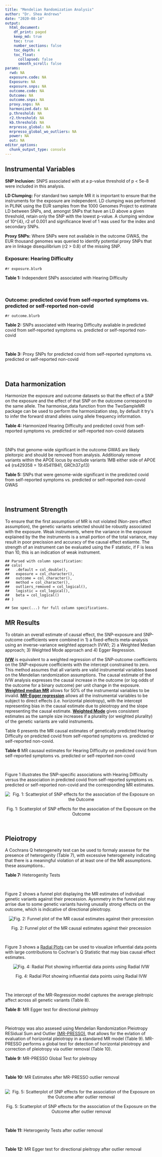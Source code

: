 ```yaml
---
title: "Mendelian Randomization Analysis"
author: "Dr. Shea Andrews"
date: "2020-08-14"
output:
  html_document:
    df_print: paged
    keep_md: true
    toc: true
    number_sections: false
    toc_depth: 4
    toc_float:
      collapsed: false
      smooth_scroll: false
params:
  rwd: NA
  exposure.code: NA
  Exposure: NA
  exposure.snps: NA
  outcome.code: NA
  Outcome: NA
  outcome.snps: NA
  proxy.snps: NA
  harmonized.dat: NA
  p.threshold: NA
  r2.threshold: NA
  kb.threshold: NA
  mrpresso_global: NA
  mrpresso_global_wo_outliers: NA
  power: NA
  out: NA
editor_options:
  chunk_output_type: console
---
```







## Instrumental Variables
**SNP Inclusion:** SNPS associated with at a p-value threshold of p < 5e-8 were included in this analysis.
<br>

**LD Clumping:** For standard two sample MR it is important to ensure that the instruments for the exposure are independent. LD clumping was performed in PLINK using the EUR samples from the 1000 Genomes Project to estimate LD between SNPs, and, amongst SNPs that have an LD above a given threshold, retain only the SNP with the lowest p-value. A clumping window of 10^{4}, r2 of 0.001 and significance level of 1 was used for the index and secondary SNPs.
<br>

**Proxy SNPs:** Where SNPs were not available in the outcome GWAS, the EUR thousand genomes was queried to identify potential proxy SNPs that are in linkage disequilibrium (r2 > 0.8) of the missing SNP.
<br>

### Exposure: Hearing Difficulty
`#r exposure.blurb`
<br>

**Table 1:** Independent SNPs associated with Hearing Difficulty
<div data-pagedtable="false">
  <script data-pagedtable-source type="application/json">
{"columns":[{"label":["SNP"],"name":[1],"type":["chr"],"align":["left"]},{"label":["CHROM"],"name":[2],"type":["dbl"],"align":["right"]},{"label":["POS"],"name":[3],"type":["dbl"],"align":["right"]},{"label":["REF"],"name":[4],"type":["chr"],"align":["left"]},{"label":["ALT"],"name":[5],"type":["chr"],"align":["left"]},{"label":["AF"],"name":[6],"type":["dbl"],"align":["right"]},{"label":["BETA"],"name":[7],"type":["dbl"],"align":["right"]},{"label":["SE"],"name":[8],"type":["dbl"],"align":["right"]},{"label":["Z"],"name":[9],"type":["dbl"],"align":["right"]},{"label":["P"],"name":[10],"type":["dbl"],"align":["right"]},{"label":["N"],"name":[11],"type":["dbl"],"align":["right"]},{"label":["TRAIT"],"name":[12],"type":["chr"],"align":["left"]}],"data":[{"1":"rs12027345","2":"1","3":"46239991","4":"G","5":"A","6":"0.432915","7":"-0.00785785","8":"0.00133184","9":"-5.90000","10":"3.6e-09","11":"250389","12":"Hearing_Difficulty"},{"1":"rs7525101","2":"1","3":"165109131","4":"C","5":"T","6":"0.440725","7":"0.00752096","8":"0.00132707","9":"5.66734","10":"1.5e-08","11":"250389","12":"Hearing_Difficulty"},{"1":"rs10927035","2":"1","3":"243703982","4":"C","5":"T","6":"0.649233","7":"0.00754234","8":"0.00138251","9":"5.45554","10":"4.9e-08","11":"250389","12":"Hearing_Difficulty"},{"1":"rs62188635","2":"2","3":"208082510","4":"C","5":"T","6":"0.545031","7":"-0.00827833","8":"0.00132906","9":"-6.22871","10":"4.7e-10","11":"250389","12":"Hearing_Difficulty"},{"1":"rs13093972","2":"3","3":"114987255","4":"A","5":"G","6":"0.448377","7":"0.00775587","8":"0.00133038","9":"5.82982","10":"5.5e-09","11":"250389","12":"Hearing_Difficulty"},{"1":"rs55853808","2":"3","3":"182053946","4":"A","5":"G","6":"0.162990","7":"0.01187470","8":"0.00180540","9":"6.57732","10":"4.8e-11","11":"250389","12":"Hearing_Difficulty"},{"1":"rs35414371","2":"4","3":"17530692","4":"T","5":"A","6":"0.132722","7":"0.01310280","8":"0.00194526","9":"6.73576","10":"1.6e-11","11":"250389","12":"Hearing_Difficulty"},{"1":"rs10475169","2":"5","3":"2555514","4":"A","5":"C","6":"0.117756","7":"0.01173770","8":"0.00204412","9":"5.74218","10":"9.3e-09","11":"250389","12":"Hearing_Difficulty"},{"1":"rs6453022","2":"5","3":"73076511","4":"C","5":"A","6":"0.500946","7":"0.01262160","8":"0.00132561","9":"9.52135","10":"1.7e-21","11":"250389","12":"Hearing_Difficulty"},{"1":"rs306574","2":"5","3":"94049523","4":"A","5":"G","6":"0.488764","7":"-0.00793561","8":"0.00131904","9":"-6.01620","10":"1.8e-09","11":"250389","12":"Hearing_Difficulty"},{"1":"rs1928176","2":"6","3":"21968899","4":"A","5":"G","6":"0.482818","7":"0.00749378","8":"0.00133347","9":"5.61976","10":"1.9e-08","11":"250389","12":"Hearing_Difficulty"},{"1":"rs13204736","2":"6","3":"32582603","4":"G","5":"A","6":"0.348495","7":"0.01146660","8":"0.00142649","9":"8.03833","10":"9.1e-16","11":"250389","12":"Hearing_Difficulty"},{"1":"rs62646255","2":"6","3":"43262303","4":"T","5":"C","6":"0.391260","7":"-0.01270780","8":"0.00135504","9":"-9.37817","10":"6.7e-21","11":"250389","12":"Hearing_Difficulty"},{"1":"rs217287","2":"6","3":"84407466","4":"C","5":"T","6":"0.440322","7":"0.00784960","8":"0.00133602","9":"5.87536","10":"4.2e-09","11":"250389","12":"Hearing_Difficulty"},{"1":"rs9493627","2":"6","3":"133789728","4":"G","5":"A","6":"0.320275","7":"0.01043660","8":"0.00141112","9":"7.39597","10":"1.4e-13","11":"250389","12":"Hearing_Difficulty"},{"1":"rs2236401","2":"6","3":"158504981","4":"C","5":"T","6":"0.514779","7":"0.00808004","8":"0.00132024","9":"6.12013","10":"9.3e-10","11":"250389","12":"Hearing_Difficulty"},{"1":"rs4947828","2":"7","3":"50805115","4":"T","5":"G","6":"0.769429","7":"0.00955408","8":"0.00156472","9":"6.10594","10":"1.0e-09","11":"250389","12":"Hearing_Difficulty"},{"1":"rs9691831","2":"7","3":"138498348","4":"A","5":"G","6":"0.584558","7":"0.00740690","8":"0.00133806","9":"5.53555","10":"3.1e-08","11":"250389","12":"Hearing_Difficulty"},{"1":"rs3890736","2":"8","3":"21532239","4":"G","5":"A","6":"0.373324","7":"0.00765762","8":"0.00136882","9":"5.59432","10":"2.2e-08","11":"250389","12":"Hearing_Difficulty"},{"1":"rs76837345","2":"8","3":"82668818","4":"A","5":"G","6":"0.069355","7":"0.01460190","8":"0.00259963","9":"5.61691","10":"1.9e-08","11":"250389","12":"Hearing_Difficulty"},{"1":"rs1962104","2":"8","3":"141635329","4":"T","5":"C","6":"0.558034","7":"0.00889466","8":"0.00133827","9":"6.64639","10":"3.0e-11","11":"250389","12":"Hearing_Difficulty"},{"1":"rs4948502","2":"10","3":"63839417","4":"T","5":"C","6":"0.426934","7":"-0.00805794","8":"0.00133835","9":"-6.02080","10":"1.7e-09","11":"250389","12":"Hearing_Difficulty"},{"1":"rs2270550","2":"10","3":"75874192","4":"T","5":"C","6":"0.547333","7":"0.00852536","8":"0.00136055","9":"6.26611","10":"3.7e-10","11":"250389","12":"Hearing_Difficulty"},{"1":"rs11596052","2":"10","3":"80520313","4":"T","5":"C","6":"0.219355","7":"-0.00900108","8":"0.00161979","9":"-5.55694","10":"2.7e-08","11":"250389","12":"Hearing_Difficulty"},{"1":"rs1097215","2":"10","3":"94787804","4":"G","5":"A","6":"0.474064","7":"-0.00798345","8":"0.00132256","9":"-6.03636","10":"1.6e-09","11":"250389","12":"Hearing_Difficulty"},{"1":"rs10901863","2":"10","3":"126812270","4":"C","5":"T","6":"0.268469","7":"0.01207640","8":"0.00153378","9":"7.87362","10":"3.4e-15","11":"250389","12":"Hearing_Difficulty"},{"1":"rs55635402","2":"11","3":"8056913","4":"A","5":"G","6":"0.194930","7":"-0.01052120","8":"0.00166935","9":"-6.30257","10":"2.9e-10","11":"250389","12":"Hearing_Difficulty"},{"1":"rs141403654","2":"11","3":"47715487","4":"A","5":"T","6":"0.015434","7":"0.03134020","8":"0.00568478","9":"5.51300","10":"3.5e-08","11":"250389","12":"Hearing_Difficulty"},{"1":"rs7951935","2":"11","3":"89030399","4":"G","5":"T","6":"0.379826","7":"0.01135240","8":"0.00136208","9":"8.33461","10":"7.8e-17","11":"250389","12":"Hearing_Difficulty"},{"1":"rs67307131","2":"11","3":"118480223","4":"T","5":"C","6":"0.346657","7":"0.00913602","8":"0.00139364","9":"6.55551","10":"5.5e-11","11":"250389","12":"Hearing_Difficulty"},{"1":"rs12552","2":"13","3":"53625781","4":"A","5":"G","6":"0.561874","7":"-0.00728153","8":"0.00133440","9":"-5.45678","10":"4.8e-08","11":"250389","12":"Hearing_Difficulty"},{"1":"rs9517282","2":"13","3":"99059183","4":"C","5":"A","6":"0.548995","7":"-0.00778367","8":"0.00133726","9":"-5.82061","10":"5.9e-09","11":"250389","12":"Hearing_Difficulty"},{"1":"rs1566129","2":"14","3":"52514912","4":"T","5":"C","6":"0.586284","7":"-0.00906457","8":"0.00134065","9":"-6.76132","10":"1.4e-11","11":"250389","12":"Hearing_Difficulty"},{"1":"rs62015206","2":"15","3":"52374075","4":"C","5":"T","6":"0.591962","7":"0.00779412","8":"0.00134988","9":"5.77394","10":"7.7e-09","11":"250389","12":"Hearing_Difficulty"},{"1":"rs62033400","2":"16","3":"53811788","4":"A","5":"G","6":"0.394446","7":"-0.00850581","8":"0.00134974","9":"-6.30181","10":"2.9e-10","11":"250389","12":"Hearing_Difficulty"},{"1":"rs12938775","2":"17","3":"2574821","4":"G","5":"A","6":"0.501932","7":"-0.00745427","8":"0.00132034","9":"-5.64572","10":"1.6e-08","11":"250389","12":"Hearing_Difficulty"},{"1":"rs17671352","2":"17","3":"7127718","4":"T","5":"C","6":"0.619033","7":"-0.00777641","8":"0.00135880","9":"-5.72300","10":"1.0e-08","11":"250389","12":"Hearing_Difficulty"},{"1":"rs4611552","2":"18","3":"52636091","4":"T","5":"C","6":"0.215352","7":"0.00885933","8":"0.00160737","9":"5.51169","10":"3.6e-08","11":"250389","12":"Hearing_Difficulty"},{"1":"rs132929","2":"22","3":"38487002","4":"G","5":"A","6":"0.413979","7":"0.00983905","8":"0.00134066","9":"7.33896","10":"2.2e-13","11":"250389","12":"Hearing_Difficulty"},{"1":"rs36062310","2":"22","3":"50988105","4":"G","5":"A","6":"0.043658","7":"0.03145420","8":"0.00322683","9":"9.74771","10":"1.9e-22","11":"250389","12":"Hearing_Difficulty"}],"options":{"columns":{"min":{},"max":[10]},"rows":{"min":[10],"max":[10]},"pages":{}}}
  </script>
</div>
<br>

### Outcome: predicted covid from self-reported symptoms vs. predicted or self-reported non-covid
`#r outcome.blurb`
<br>

**Table 2:** SNPs associated with Hearing Difficulty avaliable in predicted covid from self-reported symptoms vs. predicted or self-reported non-covid
<div data-pagedtable="false">
  <script data-pagedtable-source type="application/json">
{"columns":[{"label":["SNP"],"name":[1],"type":["chr"],"align":["left"]},{"label":["CHROM"],"name":[2],"type":["dbl"],"align":["right"]},{"label":["POS"],"name":[3],"type":["dbl"],"align":["right"]},{"label":["REF"],"name":[4],"type":["chr"],"align":["left"]},{"label":["ALT"],"name":[5],"type":["chr"],"align":["left"]},{"label":["AF"],"name":[6],"type":["dbl"],"align":["right"]},{"label":["BETA"],"name":[7],"type":["dbl"],"align":["right"]},{"label":["SE"],"name":[8],"type":["dbl"],"align":["right"]},{"label":["Z"],"name":[9],"type":["dbl"],"align":["right"]},{"label":["P"],"name":[10],"type":["dbl"],"align":["right"]},{"label":["N"],"name":[11],"type":["dbl"],"align":["right"]},{"label":["TRAIT"],"name":[12],"type":["chr"],"align":["left"]}],"data":[{"1":"rs12027345","2":"1","3":"46239991","4":"G","5":"A","6":"0.44100","7":"-0.00566000","8":"0.047793","9":"-0.11842738","10":"0.90570","11":"9336","12":"predicted_covid_from_self-reported_symptoms_vs._predicted_or_self-reported_non-covid"},{"1":"rs7525101","2":"1","3":"165109131","4":"C","5":"T","6":"0.43300","7":"-0.00217640","8":"0.035156","9":"-0.06190693","10":"0.95060","11":"31039","12":"predicted_covid_from_self-reported_symptoms_vs._predicted_or_self-reported_non-covid"},{"1":"rs10927035","2":"1","3":"243703982","4":"C","5":"T","6":"0.63740","7":"-0.03630700","8":"0.036207","9":"-1.00276190","10":"0.31600","11":"31039","12":"predicted_covid_from_self-reported_symptoms_vs._predicted_or_self-reported_non-covid"},{"1":"rs62188635","2":"2","3":"208082510","4":"C","5":"T","6":"0.54740","7":"-0.06434200","8":"0.035140","9":"-1.83101878","10":"0.06710","11":"31039","12":"predicted_covid_from_self-reported_symptoms_vs._predicted_or_self-reported_non-covid"},{"1":"rs13093972","2":"3","3":"114987255","4":"A","5":"G","6":"0.44630","7":"0.00722230","8":"0.035209","9":"0.20512653","10":"0.83750","11":"31039","12":"predicted_covid_from_self-reported_symptoms_vs._predicted_or_self-reported_non-covid"},{"1":"rs55853808","2":"3","3":"182053946","4":"A","5":"G","6":"0.15450","7":"-0.01273000","8":"0.049325","9":"-0.25808414","10":"0.79630","11":"31039","12":"predicted_covid_from_self-reported_symptoms_vs._predicted_or_self-reported_non-covid"},{"1":"rs35414371","2":"4","3":"17530692","4":"T","5":"A","6":"0.12970","7":"-0.08974700","8":"0.051670","9":"-1.73692665","10":"0.08240","11":"31039","12":"predicted_covid_from_self-reported_symptoms_vs._predicted_or_self-reported_non-covid"},{"1":"rs10475169","2":"5","3":"2555514","4":"A","5":"C","6":"0.11750","7":"0.00273950","8":"0.054567","9":"0.05020434","10":"0.96000","11":"31039","12":"predicted_covid_from_self-reported_symptoms_vs._predicted_or_self-reported_non-covid"},{"1":"rs6453022","2":"5","3":"73076511","4":"C","5":"A","6":"0.49120","7":"-0.07774500","8":"0.034778","9":"-2.23546495","10":"0.02539","11":"31039","12":"predicted_covid_from_self-reported_symptoms_vs._predicted_or_self-reported_non-covid"},{"1":"rs306574","2":"5","3":"94049523","4":"A","5":"G","6":"0.49370","7":"0.05971300","8":"0.034825","9":"1.71465901","10":"0.08641","11":"31039","12":"predicted_covid_from_self-reported_symptoms_vs._predicted_or_self-reported_non-covid"},{"1":"rs1928176","2":"6","3":"21968899","4":"A","5":"G","6":"0.48390","7":"0.04466100","8":"0.037244","9":"1.19914617","10":"0.23050","11":"31039","12":"predicted_covid_from_self-reported_symptoms_vs._predicted_or_self-reported_non-covid"},{"1":"rs13204736","2":"6","3":"32582603","4":"G","5":"A","6":"0.33210","7":"-0.00247490","8":"0.049365","9":"-0.05013471","10":"0.96000","11":"26060","12":"predicted_covid_from_self-reported_symptoms_vs._predicted_or_self-reported_non-covid"},{"1":"rs217287","2":"6","3":"84407466","4":"C","5":"T","6":"0.43210","7":"-0.02073900","8":"0.035730","9":"-0.58043661","10":"0.56160","11":"31039","12":"predicted_covid_from_self-reported_symptoms_vs._predicted_or_self-reported_non-covid"},{"1":"rs9493627","2":"6","3":"133789728","4":"G","5":"A","6":"0.32410","7":"-0.01188700","8":"0.037235","9":"-0.31924265","10":"0.74950","11":"31039","12":"predicted_covid_from_self-reported_symptoms_vs._predicted_or_self-reported_non-covid"},{"1":"rs2236401","2":"6","3":"158504981","4":"C","5":"T","6":"0.50200","7":"-0.02789200","8":"0.034486","9":"-0.80879197","10":"0.41860","11":"31039","12":"predicted_covid_from_self-reported_symptoms_vs._predicted_or_self-reported_non-covid"},{"1":"rs4947828","2":"7","3":"50805115","4":"T","5":"G","6":"0.76850","7":"-0.01699300","8":"0.041324","9":"-0.41121382","10":"0.68090","11":"31039","12":"predicted_covid_from_self-reported_symptoms_vs._predicted_or_self-reported_non-covid"},{"1":"rs9691831","2":"7","3":"138498348","4":"A","5":"G","6":"0.59690","7":"0.03081500","8":"0.036298","9":"0.84894485","10":"0.39590","11":"31039","12":"predicted_covid_from_self-reported_symptoms_vs._predicted_or_self-reported_non-covid"},{"1":"rs3890736","2":"8","3":"21532239","4":"G","5":"A","6":"0.36550","7":"0.00751680","8":"0.036557","9":"0.20561862","10":"0.83710","11":"31039","12":"predicted_covid_from_self-reported_symptoms_vs._predicted_or_self-reported_non-covid"},{"1":"rs76837345","2":"8","3":"82668818","4":"A","5":"G","6":"0.06097","7":"-0.09293000","8":"0.073456","9":"-1.26511109","10":"0.20580","11":"31039","12":"predicted_covid_from_self-reported_symptoms_vs._predicted_or_self-reported_non-covid"},{"1":"rs1962104","2":"8","3":"141635329","4":"T","5":"C","6":"0.54800","7":"0.03290900","8":"0.035698","9":"0.92187237","10":"0.35660","11":"31039","12":"predicted_covid_from_self-reported_symptoms_vs._predicted_or_self-reported_non-covid"},{"1":"rs4948502","2":"10","3":"63839417","4":"T","5":"C","6":"0.43350","7":"0.00356170","8":"0.035215","9":"0.10114156","10":"0.91940","11":"31039","12":"predicted_covid_from_self-reported_symptoms_vs._predicted_or_self-reported_non-covid"},{"1":"rs11596052","2":"10","3":"80520313","4":"T","5":"C","6":"0.21970","7":"-0.06243600","8":"0.043706","9":"-1.42854528","10":"0.15310","11":"31039","12":"predicted_covid_from_self-reported_symptoms_vs._predicted_or_self-reported_non-covid"},{"1":"rs1097215","2":"10","3":"94787804","4":"G","5":"A","6":"0.47930","7":"0.04537900","8":"0.034595","9":"1.31172135","10":"0.18960","11":"31039","12":"predicted_covid_from_self-reported_symptoms_vs._predicted_or_self-reported_non-covid"},{"1":"rs10901863","2":"10","3":"126812270","4":"C","5":"T","6":"0.24800","7":"-0.02447000","8":"0.044259","9":"-0.55288190","10":"0.58030","11":"31039","12":"predicted_covid_from_self-reported_symptoms_vs._predicted_or_self-reported_non-covid"},{"1":"rs55635402","2":"11","3":"8056913","4":"A","5":"G","6":"0.20740","7":"0.01332900","8":"0.043806","9":"0.30427339","10":"0.76090","11":"31039","12":"predicted_covid_from_self-reported_symptoms_vs._predicted_or_self-reported_non-covid"},{"1":"rs141403654","2":"11","3":"47715487","4":"A","5":"T","6":"0.02091","7":"-0.19218000","8":"0.138630","9":"-1.38628003","10":"0.16570","11":"26682","12":"predicted_covid_from_self-reported_symptoms_vs._predicted_or_self-reported_non-covid"},{"1":"rs7951935","2":"11","3":"89030399","4":"G","5":"T","6":"0.33910","7":"-0.05277800","8":"0.036391","9":"-1.45030365","10":"0.14700","11":"31039","12":"predicted_covid_from_self-reported_symptoms_vs._predicted_or_self-reported_non-covid"},{"1":"rs67307131","2":"11","3":"118480223","4":"T","5":"C","6":"0.32530","7":"0.03126700","8":"0.037004","9":"0.84496271","10":"0.39810","11":"31039","12":"predicted_covid_from_self-reported_symptoms_vs._predicted_or_self-reported_non-covid"},{"1":"rs12552","2":"13","3":"53625781","4":"A","5":"G","6":"0.56330","7":"0.01324600","8":"0.035334","9":"0.37487972","10":"0.70770","11":"31039","12":"predicted_covid_from_self-reported_symptoms_vs._predicted_or_self-reported_non-covid"},{"1":"rs9517282","2":"13","3":"99059183","4":"C","5":"A","6":"0.54500","7":"0.00694790","8":"0.035297","9":"0.19684109","10":"0.84400","11":"31039","12":"predicted_covid_from_self-reported_symptoms_vs._predicted_or_self-reported_non-covid"},{"1":"rs1566129","2":"14","3":"52514912","4":"T","5":"C","6":"0.59130","7":"0.01568300","8":"0.035387","9":"0.44318535","10":"0.65760","11":"31039","12":"predicted_covid_from_self-reported_symptoms_vs._predicted_or_self-reported_non-covid"},{"1":"rs62015206","2":"15","3":"52374075","4":"C","5":"T","6":"0.59980","7":"-0.02331400","8":"0.036518","9":"-0.63842489","10":"0.52320","11":"31039","12":"predicted_covid_from_self-reported_symptoms_vs._predicted_or_self-reported_non-covid"},{"1":"rs62033400","2":"16","3":"53811788","4":"A","5":"G","6":"0.39240","7":"0.01666400","8":"0.035629","9":"0.46770889","10":"0.64000","11":"31039","12":"predicted_covid_from_self-reported_symptoms_vs._predicted_or_self-reported_non-covid"},{"1":"rs12938775","2":"17","3":"2574821","4":"G","5":"A","6":"0.49590","7":"-0.02573000","8":"0.036284","9":"-0.70912799","10":"0.47820","11":"31039","12":"predicted_covid_from_self-reported_symptoms_vs._predicted_or_self-reported_non-covid"},{"1":"rs17671352","2":"17","3":"7127718","4":"T","5":"C","6":"0.63110","7":"0.02803300","8":"0.036562","9":"0.76672502","10":"0.44320","11":"31039","12":"predicted_covid_from_self-reported_symptoms_vs._predicted_or_self-reported_non-covid"},{"1":"rs4611552","2":"18","3":"52636091","4":"T","5":"C","6":"0.22000","7":"-0.04237900","8":"0.042086","9":"-1.00696194","10":"0.31400","11":"31039","12":"predicted_covid_from_self-reported_symptoms_vs._predicted_or_self-reported_non-covid"},{"1":"rs132929","2":"22","3":"38487002","4":"G","5":"A","6":"0.40730","7":"-0.00067108","8":"0.035233","9":"-0.01904692","10":"0.98480","11":"31039","12":"predicted_covid_from_self-reported_symptoms_vs._predicted_or_self-reported_non-covid"},{"1":"rs36062310","2":"22","3":"50988105","4":"G","5":"A","6":"0.03541","7":"-0.19938000","8":"0.094775","9":"-2.10371934","10":"0.03540","11":"31039","12":"predicted_covid_from_self-reported_symptoms_vs._predicted_or_self-reported_non-covid"},{"1":"rs62646255","2":"NA","3":"NA","4":"NA","5":"NA","6":"NA","7":"NA","8":"NA","9":"NA","10":"NA","11":"NA","12":"NA"},{"1":"rs2270550","2":"NA","3":"NA","4":"NA","5":"NA","6":"NA","7":"NA","8":"NA","9":"NA","10":"NA","11":"NA","12":"NA"}],"options":{"columns":{"min":{},"max":[10]},"rows":{"min":[10],"max":[10]},"pages":{}}}
  </script>
</div>
<br>

**Table 3:** Proxy SNPs for predicted covid from self-reported symptoms vs. predicted or self-reported non-covid
<div data-pagedtable="false">
  <script data-pagedtable-source type="application/json">
{"columns":[{"label":["target_snp"],"name":[1],"type":["chr"],"align":["left"]},{"label":["proxy_snp"],"name":[2],"type":["chr"],"align":["left"]},{"label":["ld.r2"],"name":[3],"type":["dbl"],"align":["right"]},{"label":["Dprime"],"name":[4],"type":["dbl"],"align":["right"]},{"label":["PHASE"],"name":[5],"type":["chr"],"align":["left"]},{"label":["X12"],"name":[6],"type":["lgl"],"align":["right"]},{"label":["CHROM"],"name":[7],"type":["dbl"],"align":["right"]},{"label":["POS"],"name":[8],"type":["dbl"],"align":["right"]},{"label":["REF.proxy"],"name":[9],"type":["chr"],"align":["left"]},{"label":["ALT.proxy"],"name":[10],"type":["chr"],"align":["left"]},{"label":["AF"],"name":[11],"type":["dbl"],"align":["right"]},{"label":["BETA"],"name":[12],"type":["dbl"],"align":["right"]},{"label":["SE"],"name":[13],"type":["dbl"],"align":["right"]},{"label":["Z"],"name":[14],"type":["dbl"],"align":["right"]},{"label":["P"],"name":[15],"type":["dbl"],"align":["right"]},{"label":["N"],"name":[16],"type":["dbl"],"align":["right"]},{"label":["TRAIT"],"name":[17],"type":["chr"],"align":["left"]},{"label":["ref"],"name":[18],"type":["chr"],"align":["left"]},{"label":["ref.proxy"],"name":[19],"type":["chr"],"align":["left"]},{"label":["alt"],"name":[20],"type":["chr"],"align":["left"]},{"label":["alt.proxy"],"name":[21],"type":["chr"],"align":["left"]},{"label":["ALT"],"name":[22],"type":["chr"],"align":["left"]},{"label":["REF"],"name":[23],"type":["lgl"],"align":["right"]},{"label":["proxy.outcome"],"name":[24],"type":["lgl"],"align":["right"]}],"data":[{"1":"rs62646255","2":"rs62415385","3":"0.975788","4":"0.995882","5":"CT/TA","6":"NA","7":"6","8":"43262458","9":"A","10":"T","11":"0.3918","12":"-0.147930","13":"0.047599","14":"-3.107838","15":"0.001885","16":"9336","17":"predicted_covid_from_self-reported_symptoms_vs._predicted_or_self-reported_non-covid","18":"C","19":"T","20":"T","21":"A","22":"C","23":"TRUE","24":"TRUE"},{"1":"rs2270550","2":"rs2131957","3":"0.856412","4":"0.982009","5":"TC/CA","6":"NA","7":"10","8":"75866929","9":"C","10":"A","11":"0.5795","12":"0.048449","13":"0.035292","14":"1.372804","15":"0.169800","16":"31039","17":"predicted_covid_from_self-reported_symptoms_vs._predicted_or_self-reported_non-covid","18":"T","19":"C","20":"C","21":"A","22":"C","23":"TRUE","24":"TRUE"}],"options":{"columns":{"min":{},"max":[10]},"rows":{"min":[10],"max":[10]},"pages":{}}}
  </script>
</div>
<br>

## Data harmonization
Harmonize the exposure and outcome datasets so that the effect of a SNP on the exposure and the effect of that SNP on the outcome correspond to the same allele. The harmonise_data function from the TwoSampleMR package can be used to perform the harmonization step, by default it try's to infer the forward strand alleles using allele frequency information.
<br>

**Table 4:** Harmonized Hearing Difficulty and predicted covid from self-reported symptoms vs. predicted or self-reported non-covid datasets
<div data-pagedtable="false">
  <script data-pagedtable-source type="application/json">
{"columns":[{"label":["SNP"],"name":[1],"type":["chr"],"align":["left"]},{"label":["effect_allele.exposure"],"name":[2],"type":["chr"],"align":["left"]},{"label":["other_allele.exposure"],"name":[3],"type":["chr"],"align":["left"]},{"label":["effect_allele.outcome"],"name":[4],"type":["chr"],"align":["left"]},{"label":["other_allele.outcome"],"name":[5],"type":["chr"],"align":["left"]},{"label":["beta.exposure"],"name":[6],"type":["dbl"],"align":["right"]},{"label":["beta.outcome"],"name":[7],"type":["dbl"],"align":["right"]},{"label":["eaf.exposure"],"name":[8],"type":["dbl"],"align":["right"]},{"label":["eaf.outcome"],"name":[9],"type":["dbl"],"align":["right"]},{"label":["remove"],"name":[10],"type":["lgl"],"align":["right"]},{"label":["palindromic"],"name":[11],"type":["lgl"],"align":["right"]},{"label":["ambiguous"],"name":[12],"type":["lgl"],"align":["right"]},{"label":["id.outcome"],"name":[13],"type":["chr"],"align":["left"]},{"label":["chr.outcome"],"name":[14],"type":["dbl"],"align":["right"]},{"label":["pos.outcome"],"name":[15],"type":["dbl"],"align":["right"]},{"label":["se.outcome"],"name":[16],"type":["dbl"],"align":["right"]},{"label":["z.outcome"],"name":[17],"type":["dbl"],"align":["right"]},{"label":["pval.outcome"],"name":[18],"type":["dbl"],"align":["right"]},{"label":["samplesize.outcome"],"name":[19],"type":["dbl"],"align":["right"]},{"label":["outcome"],"name":[20],"type":["chr"],"align":["left"]},{"label":["mr_keep.outcome"],"name":[21],"type":["lgl"],"align":["right"]},{"label":["pval_origin.outcome"],"name":[22],"type":["chr"],"align":["left"]},{"label":["chr.exposure"],"name":[23],"type":["dbl"],"align":["right"]},{"label":["pos.exposure"],"name":[24],"type":["dbl"],"align":["right"]},{"label":["se.exposure"],"name":[25],"type":["dbl"],"align":["right"]},{"label":["z.exposure"],"name":[26],"type":["dbl"],"align":["right"]},{"label":["pval.exposure"],"name":[27],"type":["dbl"],"align":["right"]},{"label":["samplesize.exposure"],"name":[28],"type":["dbl"],"align":["right"]},{"label":["exposure"],"name":[29],"type":["chr"],"align":["left"]},{"label":["mr_keep.exposure"],"name":[30],"type":["lgl"],"align":["right"]},{"label":["pval_origin.exposure"],"name":[31],"type":["chr"],"align":["left"]},{"label":["id.exposure"],"name":[32],"type":["chr"],"align":["left"]},{"label":["action"],"name":[33],"type":["dbl"],"align":["right"]},{"label":["mr_keep"],"name":[34],"type":["lgl"],"align":["right"]},{"label":["pt"],"name":[35],"type":["dbl"],"align":["right"]},{"label":["pleitropy_keep"],"name":[36],"type":["lgl"],"align":["right"]},{"label":["mrpresso_RSSobs"],"name":[37],"type":["lgl"],"align":["right"]},{"label":["mrpresso_pval"],"name":[38],"type":["lgl"],"align":["right"]},{"label":["mrpresso_keep"],"name":[39],"type":["lgl"],"align":["right"]}],"data":[{"1":"rs10475169","2":"C","3":"A","4":"C","5":"A","6":"0.01173770","7":"0.00273950","8":"0.117756","9":"0.11750","10":"FALSE","11":"FALSE","12":"FALSE","13":"hQXAC1","14":"5","15":"2555514","16":"0.054567","17":"0.05020434","18":"0.960000","19":"31039","20":"covidhgi2020anaD1v2","21":"TRUE","22":"reported","23":"5","24":"2555514","25":"0.00204412","26":"5.74218","27":"9.3e-09","28":"250389","29":"Wells2019hdiff","30":"TRUE","31":"reported","32":"a53GUp","33":"2","34":"TRUE","35":"5e-08","36":"TRUE","37":"NA","38":"NA","39":"TRUE"},{"1":"rs10901863","2":"T","3":"C","4":"T","5":"C","6":"0.01207640","7":"-0.02447000","8":"0.268469","9":"0.24800","10":"FALSE","11":"FALSE","12":"FALSE","13":"hQXAC1","14":"10","15":"126812270","16":"0.044259","17":"-0.55288190","18":"0.580300","19":"31039","20":"covidhgi2020anaD1v2","21":"TRUE","22":"reported","23":"10","24":"126812270","25":"0.00153378","26":"7.87362","27":"3.4e-15","28":"250389","29":"Wells2019hdiff","30":"TRUE","31":"reported","32":"a53GUp","33":"2","34":"TRUE","35":"5e-08","36":"TRUE","37":"NA","38":"NA","39":"TRUE"},{"1":"rs10927035","2":"T","3":"C","4":"T","5":"C","6":"0.00754234","7":"-0.03630700","8":"0.649233","9":"0.63740","10":"FALSE","11":"FALSE","12":"FALSE","13":"hQXAC1","14":"1","15":"243703982","16":"0.036207","17":"-1.00276190","18":"0.316000","19":"31039","20":"covidhgi2020anaD1v2","21":"TRUE","22":"reported","23":"1","24":"243703982","25":"0.00138251","26":"5.45554","27":"4.9e-08","28":"250389","29":"Wells2019hdiff","30":"TRUE","31":"reported","32":"a53GUp","33":"2","34":"TRUE","35":"5e-08","36":"TRUE","37":"NA","38":"NA","39":"TRUE"},{"1":"rs1097215","2":"A","3":"G","4":"A","5":"G","6":"-0.00798345","7":"0.04537900","8":"0.474064","9":"0.47930","10":"FALSE","11":"FALSE","12":"FALSE","13":"hQXAC1","14":"10","15":"94787804","16":"0.034595","17":"1.31172135","18":"0.189600","19":"31039","20":"covidhgi2020anaD1v2","21":"TRUE","22":"reported","23":"10","24":"94787804","25":"0.00132256","26":"-6.03636","27":"1.6e-09","28":"250389","29":"Wells2019hdiff","30":"TRUE","31":"reported","32":"a53GUp","33":"2","34":"TRUE","35":"5e-08","36":"TRUE","37":"NA","38":"NA","39":"TRUE"},{"1":"rs11596052","2":"C","3":"T","4":"C","5":"T","6":"-0.00900108","7":"-0.06243600","8":"0.219355","9":"0.21970","10":"FALSE","11":"FALSE","12":"FALSE","13":"hQXAC1","14":"10","15":"80520313","16":"0.043706","17":"-1.42854528","18":"0.153100","19":"31039","20":"covidhgi2020anaD1v2","21":"TRUE","22":"reported","23":"10","24":"80520313","25":"0.00161979","26":"-5.55694","27":"2.7e-08","28":"250389","29":"Wells2019hdiff","30":"TRUE","31":"reported","32":"a53GUp","33":"2","34":"TRUE","35":"5e-08","36":"TRUE","37":"NA","38":"NA","39":"TRUE"},{"1":"rs12027345","2":"A","3":"G","4":"A","5":"G","6":"-0.00785785","7":"-0.00566000","8":"0.432915","9":"0.44100","10":"FALSE","11":"FALSE","12":"FALSE","13":"hQXAC1","14":"1","15":"46239991","16":"0.047793","17":"-0.11842738","18":"0.905700","19":"9336","20":"covidhgi2020anaD1v2","21":"TRUE","22":"reported","23":"1","24":"46239991","25":"0.00133184","26":"-5.90000","27":"3.6e-09","28":"250389","29":"Wells2019hdiff","30":"TRUE","31":"reported","32":"a53GUp","33":"2","34":"TRUE","35":"5e-08","36":"TRUE","37":"NA","38":"NA","39":"TRUE"},{"1":"rs12552","2":"G","3":"A","4":"G","5":"A","6":"-0.00728153","7":"0.01324600","8":"0.561874","9":"0.56330","10":"FALSE","11":"FALSE","12":"FALSE","13":"hQXAC1","14":"13","15":"53625781","16":"0.035334","17":"0.37487972","18":"0.707700","19":"31039","20":"covidhgi2020anaD1v2","21":"TRUE","22":"reported","23":"13","24":"53625781","25":"0.00133440","26":"-5.45678","27":"4.8e-08","28":"250389","29":"Wells2019hdiff","30":"TRUE","31":"reported","32":"a53GUp","33":"2","34":"TRUE","35":"5e-08","36":"TRUE","37":"NA","38":"NA","39":"TRUE"},{"1":"rs12938775","2":"A","3":"G","4":"A","5":"G","6":"-0.00745427","7":"-0.02573000","8":"0.501932","9":"0.49590","10":"FALSE","11":"FALSE","12":"FALSE","13":"hQXAC1","14":"17","15":"2574821","16":"0.036284","17":"-0.70912799","18":"0.478200","19":"31039","20":"covidhgi2020anaD1v2","21":"TRUE","22":"reported","23":"17","24":"2574821","25":"0.00132034","26":"-5.64572","27":"1.6e-08","28":"250389","29":"Wells2019hdiff","30":"TRUE","31":"reported","32":"a53GUp","33":"2","34":"TRUE","35":"5e-08","36":"TRUE","37":"NA","38":"NA","39":"TRUE"},{"1":"rs13093972","2":"G","3":"A","4":"G","5":"A","6":"0.00775587","7":"0.00722230","8":"0.448377","9":"0.44630","10":"FALSE","11":"FALSE","12":"FALSE","13":"hQXAC1","14":"3","15":"114987255","16":"0.035209","17":"0.20512653","18":"0.837500","19":"31039","20":"covidhgi2020anaD1v2","21":"TRUE","22":"reported","23":"3","24":"114987255","25":"0.00133038","26":"5.82982","27":"5.5e-09","28":"250389","29":"Wells2019hdiff","30":"TRUE","31":"reported","32":"a53GUp","33":"2","34":"TRUE","35":"5e-08","36":"TRUE","37":"NA","38":"NA","39":"TRUE"},{"1":"rs13204736","2":"A","3":"G","4":"A","5":"G","6":"0.01146660","7":"-0.00247490","8":"0.348495","9":"0.33210","10":"FALSE","11":"FALSE","12":"FALSE","13":"hQXAC1","14":"6","15":"32582603","16":"0.049365","17":"-0.05013471","18":"0.960000","19":"26060","20":"covidhgi2020anaD1v2","21":"TRUE","22":"reported","23":"6","24":"32582603","25":"0.00142649","26":"8.03833","27":"9.1e-16","28":"250389","29":"Wells2019hdiff","30":"TRUE","31":"reported","32":"a53GUp","33":"2","34":"TRUE","35":"5e-08","36":"TRUE","37":"NA","38":"NA","39":"TRUE"},{"1":"rs132929","2":"A","3":"G","4":"A","5":"G","6":"0.00983905","7":"-0.00067108","8":"0.413979","9":"0.40730","10":"FALSE","11":"FALSE","12":"FALSE","13":"hQXAC1","14":"22","15":"38487002","16":"0.035233","17":"-0.01904692","18":"0.984800","19":"31039","20":"covidhgi2020anaD1v2","21":"TRUE","22":"reported","23":"22","24":"38487002","25":"0.00134066","26":"7.33896","27":"2.2e-13","28":"250389","29":"Wells2019hdiff","30":"TRUE","31":"reported","32":"a53GUp","33":"2","34":"TRUE","35":"5e-08","36":"TRUE","37":"NA","38":"NA","39":"TRUE"},{"1":"rs141403654","2":"T","3":"A","4":"T","5":"A","6":"0.03134020","7":"-0.19218000","8":"0.015434","9":"0.02091","10":"FALSE","11":"TRUE","12":"FALSE","13":"hQXAC1","14":"11","15":"47715487","16":"0.138630","17":"-1.38628003","18":"0.165700","19":"26682","20":"covidhgi2020anaD1v2","21":"TRUE","22":"reported","23":"11","24":"47715487","25":"0.00568478","26":"5.51300","27":"3.5e-08","28":"250389","29":"Wells2019hdiff","30":"TRUE","31":"reported","32":"a53GUp","33":"2","34":"TRUE","35":"5e-08","36":"TRUE","37":"NA","38":"NA","39":"TRUE"},{"1":"rs1566129","2":"C","3":"T","4":"C","5":"T","6":"-0.00906457","7":"0.01568300","8":"0.586284","9":"0.59130","10":"FALSE","11":"FALSE","12":"FALSE","13":"hQXAC1","14":"14","15":"52514912","16":"0.035387","17":"0.44318535","18":"0.657600","19":"31039","20":"covidhgi2020anaD1v2","21":"TRUE","22":"reported","23":"14","24":"52514912","25":"0.00134065","26":"-6.76132","27":"1.4e-11","28":"250389","29":"Wells2019hdiff","30":"TRUE","31":"reported","32":"a53GUp","33":"2","34":"TRUE","35":"5e-08","36":"TRUE","37":"NA","38":"NA","39":"TRUE"},{"1":"rs17671352","2":"C","3":"T","4":"C","5":"T","6":"-0.00777641","7":"0.02803300","8":"0.619033","9":"0.63110","10":"FALSE","11":"FALSE","12":"FALSE","13":"hQXAC1","14":"17","15":"7127718","16":"0.036562","17":"0.76672502","18":"0.443200","19":"31039","20":"covidhgi2020anaD1v2","21":"TRUE","22":"reported","23":"17","24":"7127718","25":"0.00135880","26":"-5.72300","27":"1.0e-08","28":"250389","29":"Wells2019hdiff","30":"TRUE","31":"reported","32":"a53GUp","33":"2","34":"TRUE","35":"5e-08","36":"TRUE","37":"NA","38":"NA","39":"TRUE"},{"1":"rs1928176","2":"G","3":"A","4":"G","5":"A","6":"0.00749378","7":"0.04466100","8":"0.482818","9":"0.48390","10":"FALSE","11":"FALSE","12":"FALSE","13":"hQXAC1","14":"6","15":"21968899","16":"0.037244","17":"1.19914617","18":"0.230500","19":"31039","20":"covidhgi2020anaD1v2","21":"TRUE","22":"reported","23":"6","24":"21968899","25":"0.00133347","26":"5.61976","27":"1.9e-08","28":"250389","29":"Wells2019hdiff","30":"TRUE","31":"reported","32":"a53GUp","33":"2","34":"TRUE","35":"5e-08","36":"TRUE","37":"NA","38":"NA","39":"TRUE"},{"1":"rs1962104","2":"C","3":"T","4":"C","5":"T","6":"0.00889466","7":"0.03290900","8":"0.558034","9":"0.54800","10":"FALSE","11":"FALSE","12":"FALSE","13":"hQXAC1","14":"8","15":"141635329","16":"0.035698","17":"0.92187237","18":"0.356600","19":"31039","20":"covidhgi2020anaD1v2","21":"TRUE","22":"reported","23":"8","24":"141635329","25":"0.00133827","26":"6.64639","27":"3.0e-11","28":"250389","29":"Wells2019hdiff","30":"TRUE","31":"reported","32":"a53GUp","33":"2","34":"TRUE","35":"5e-08","36":"TRUE","37":"NA","38":"NA","39":"TRUE"},{"1":"rs217287","2":"T","3":"C","4":"T","5":"C","6":"0.00784960","7":"-0.02073900","8":"0.440322","9":"0.43210","10":"FALSE","11":"FALSE","12":"FALSE","13":"hQXAC1","14":"6","15":"84407466","16":"0.035730","17":"-0.58043661","18":"0.561600","19":"31039","20":"covidhgi2020anaD1v2","21":"TRUE","22":"reported","23":"6","24":"84407466","25":"0.00133602","26":"5.87536","27":"4.2e-09","28":"250389","29":"Wells2019hdiff","30":"TRUE","31":"reported","32":"a53GUp","33":"2","34":"TRUE","35":"5e-08","36":"TRUE","37":"NA","38":"NA","39":"TRUE"},{"1":"rs2236401","2":"T","3":"C","4":"T","5":"C","6":"0.00808004","7":"-0.02789200","8":"0.514779","9":"0.50200","10":"FALSE","11":"FALSE","12":"FALSE","13":"hQXAC1","14":"6","15":"158504981","16":"0.034486","17":"-0.80879197","18":"0.418600","19":"31039","20":"covidhgi2020anaD1v2","21":"TRUE","22":"reported","23":"6","24":"158504981","25":"0.00132024","26":"6.12013","27":"9.3e-10","28":"250389","29":"Wells2019hdiff","30":"TRUE","31":"reported","32":"a53GUp","33":"2","34":"TRUE","35":"5e-08","36":"TRUE","37":"NA","38":"NA","39":"TRUE"},{"1":"rs2270550","2":"C","3":"T","4":"C","5":"T","6":"0.00852536","7":"0.04844900","8":"0.547333","9":"0.57950","10":"FALSE","11":"FALSE","12":"FALSE","13":"hQXAC1","14":"10","15":"75866929","16":"0.035292","17":"1.37280403","18":"0.169800","19":"31039","20":"covidhgi2020anaD1v2","21":"TRUE","22":"reported","23":"10","24":"75874192","25":"0.00136055","26":"6.26611","27":"3.7e-10","28":"250389","29":"Wells2019hdiff","30":"TRUE","31":"reported","32":"a53GUp","33":"2","34":"TRUE","35":"5e-08","36":"TRUE","37":"NA","38":"NA","39":"TRUE"},{"1":"rs306574","2":"G","3":"A","4":"G","5":"A","6":"-0.00793561","7":"0.05971300","8":"0.488764","9":"0.49370","10":"FALSE","11":"FALSE","12":"FALSE","13":"hQXAC1","14":"5","15":"94049523","16":"0.034825","17":"1.71465901","18":"0.086410","19":"31039","20":"covidhgi2020anaD1v2","21":"TRUE","22":"reported","23":"5","24":"94049523","25":"0.00131904","26":"-6.01620","27":"1.8e-09","28":"250389","29":"Wells2019hdiff","30":"TRUE","31":"reported","32":"a53GUp","33":"2","34":"TRUE","35":"5e-08","36":"TRUE","37":"NA","38":"NA","39":"TRUE"},{"1":"rs35414371","2":"A","3":"T","4":"A","5":"T","6":"0.01310280","7":"-0.08974700","8":"0.132722","9":"0.12970","10":"FALSE","11":"TRUE","12":"FALSE","13":"hQXAC1","14":"4","15":"17530692","16":"0.051670","17":"-1.73692665","18":"0.082400","19":"31039","20":"covidhgi2020anaD1v2","21":"TRUE","22":"reported","23":"4","24":"17530692","25":"0.00194526","26":"6.73576","27":"1.6e-11","28":"250389","29":"Wells2019hdiff","30":"TRUE","31":"reported","32":"a53GUp","33":"2","34":"TRUE","35":"5e-08","36":"TRUE","37":"NA","38":"NA","39":"TRUE"},{"1":"rs36062310","2":"A","3":"G","4":"A","5":"G","6":"0.03145420","7":"-0.19938000","8":"0.043658","9":"0.03541","10":"FALSE","11":"FALSE","12":"FALSE","13":"hQXAC1","14":"22","15":"50988105","16":"0.094775","17":"-2.10371934","18":"0.035400","19":"31039","20":"covidhgi2020anaD1v2","21":"TRUE","22":"reported","23":"22","24":"50988105","25":"0.00322683","26":"9.74771","27":"1.9e-22","28":"250389","29":"Wells2019hdiff","30":"TRUE","31":"reported","32":"a53GUp","33":"2","34":"TRUE","35":"5e-08","36":"TRUE","37":"NA","38":"NA","39":"TRUE"},{"1":"rs3890736","2":"A","3":"G","4":"A","5":"G","6":"0.00765762","7":"0.00751680","8":"0.373324","9":"0.36550","10":"FALSE","11":"FALSE","12":"FALSE","13":"hQXAC1","14":"8","15":"21532239","16":"0.036557","17":"0.20561862","18":"0.837100","19":"31039","20":"covidhgi2020anaD1v2","21":"TRUE","22":"reported","23":"8","24":"21532239","25":"0.00136882","26":"5.59432","27":"2.2e-08","28":"250389","29":"Wells2019hdiff","30":"TRUE","31":"reported","32":"a53GUp","33":"2","34":"TRUE","35":"5e-08","36":"TRUE","37":"NA","38":"NA","39":"TRUE"},{"1":"rs4611552","2":"C","3":"T","4":"C","5":"T","6":"0.00885933","7":"-0.04237900","8":"0.215352","9":"0.22000","10":"FALSE","11":"FALSE","12":"FALSE","13":"hQXAC1","14":"18","15":"52636091","16":"0.042086","17":"-1.00696194","18":"0.314000","19":"31039","20":"covidhgi2020anaD1v2","21":"TRUE","22":"reported","23":"18","24":"52636091","25":"0.00160737","26":"5.51169","27":"3.6e-08","28":"250389","29":"Wells2019hdiff","30":"TRUE","31":"reported","32":"a53GUp","33":"2","34":"TRUE","35":"5e-08","36":"TRUE","37":"NA","38":"NA","39":"TRUE"},{"1":"rs4947828","2":"G","3":"T","4":"G","5":"T","6":"0.00955408","7":"-0.01699300","8":"0.769429","9":"0.76850","10":"FALSE","11":"FALSE","12":"FALSE","13":"hQXAC1","14":"7","15":"50805115","16":"0.041324","17":"-0.41121382","18":"0.680900","19":"31039","20":"covidhgi2020anaD1v2","21":"TRUE","22":"reported","23":"7","24":"50805115","25":"0.00156472","26":"6.10594","27":"1.0e-09","28":"250389","29":"Wells2019hdiff","30":"TRUE","31":"reported","32":"a53GUp","33":"2","34":"TRUE","35":"5e-08","36":"TRUE","37":"NA","38":"NA","39":"TRUE"},{"1":"rs4948502","2":"C","3":"T","4":"C","5":"T","6":"-0.00805794","7":"0.00356170","8":"0.426934","9":"0.43350","10":"FALSE","11":"FALSE","12":"FALSE","13":"hQXAC1","14":"10","15":"63839417","16":"0.035215","17":"0.10114156","18":"0.919400","19":"31039","20":"covidhgi2020anaD1v2","21":"TRUE","22":"reported","23":"10","24":"63839417","25":"0.00133835","26":"-6.02080","27":"1.7e-09","28":"250389","29":"Wells2019hdiff","30":"TRUE","31":"reported","32":"a53GUp","33":"2","34":"TRUE","35":"5e-08","36":"TRUE","37":"NA","38":"NA","39":"TRUE"},{"1":"rs55635402","2":"G","3":"A","4":"G","5":"A","6":"-0.01052120","7":"0.01332900","8":"0.194930","9":"0.20740","10":"FALSE","11":"FALSE","12":"FALSE","13":"hQXAC1","14":"11","15":"8056913","16":"0.043806","17":"0.30427339","18":"0.760900","19":"31039","20":"covidhgi2020anaD1v2","21":"TRUE","22":"reported","23":"11","24":"8056913","25":"0.00166935","26":"-6.30257","27":"2.9e-10","28":"250389","29":"Wells2019hdiff","30":"TRUE","31":"reported","32":"a53GUp","33":"2","34":"TRUE","35":"5e-08","36":"TRUE","37":"NA","38":"NA","39":"TRUE"},{"1":"rs55853808","2":"G","3":"A","4":"G","5":"A","6":"0.01187470","7":"-0.01273000","8":"0.162990","9":"0.15450","10":"FALSE","11":"FALSE","12":"FALSE","13":"hQXAC1","14":"3","15":"182053946","16":"0.049325","17":"-0.25808414","18":"0.796300","19":"31039","20":"covidhgi2020anaD1v2","21":"TRUE","22":"reported","23":"3","24":"182053946","25":"0.00180540","26":"6.57732","27":"4.8e-11","28":"250389","29":"Wells2019hdiff","30":"TRUE","31":"reported","32":"a53GUp","33":"2","34":"TRUE","35":"5e-08","36":"TRUE","37":"NA","38":"NA","39":"TRUE"},{"1":"rs62015206","2":"T","3":"C","4":"T","5":"C","6":"0.00779412","7":"-0.02331400","8":"0.591962","9":"0.59980","10":"FALSE","11":"FALSE","12":"FALSE","13":"hQXAC1","14":"15","15":"52374075","16":"0.036518","17":"-0.63842489","18":"0.523200","19":"31039","20":"covidhgi2020anaD1v2","21":"TRUE","22":"reported","23":"15","24":"52374075","25":"0.00134988","26":"5.77394","27":"7.7e-09","28":"250389","29":"Wells2019hdiff","30":"TRUE","31":"reported","32":"a53GUp","33":"2","34":"TRUE","35":"5e-08","36":"TRUE","37":"NA","38":"NA","39":"TRUE"},{"1":"rs62033400","2":"G","3":"A","4":"G","5":"A","6":"-0.00850581","7":"0.01666400","8":"0.394446","9":"0.39240","10":"FALSE","11":"FALSE","12":"FALSE","13":"hQXAC1","14":"16","15":"53811788","16":"0.035629","17":"0.46770889","18":"0.640000","19":"31039","20":"covidhgi2020anaD1v2","21":"TRUE","22":"reported","23":"16","24":"53811788","25":"0.00134974","26":"-6.30181","27":"2.9e-10","28":"250389","29":"Wells2019hdiff","30":"TRUE","31":"reported","32":"a53GUp","33":"2","34":"TRUE","35":"5e-08","36":"TRUE","37":"NA","38":"NA","39":"TRUE"},{"1":"rs62188635","2":"T","3":"C","4":"T","5":"C","6":"-0.00827833","7":"-0.06434200","8":"0.545031","9":"0.54740","10":"FALSE","11":"FALSE","12":"FALSE","13":"hQXAC1","14":"2","15":"208082510","16":"0.035140","17":"-1.83101878","18":"0.067100","19":"31039","20":"covidhgi2020anaD1v2","21":"TRUE","22":"reported","23":"2","24":"208082510","25":"0.00132906","26":"-6.22871","27":"4.7e-10","28":"250389","29":"Wells2019hdiff","30":"TRUE","31":"reported","32":"a53GUp","33":"2","34":"TRUE","35":"5e-08","36":"TRUE","37":"NA","38":"NA","39":"TRUE"},{"1":"rs62646255","2":"C","3":"T","4":"C","5":"T","6":"-0.01270780","7":"-0.14793000","8":"0.391260","9":"0.39180","10":"FALSE","11":"FALSE","12":"FALSE","13":"hQXAC1","14":"6","15":"43262458","16":"0.047599","17":"-3.10783840","18":"0.001885","19":"9336","20":"covidhgi2020anaD1v2","21":"TRUE","22":"reported","23":"6","24":"43262303","25":"0.00135504","26":"-9.37817","27":"6.7e-21","28":"250389","29":"Wells2019hdiff","30":"TRUE","31":"reported","32":"a53GUp","33":"2","34":"TRUE","35":"5e-08","36":"TRUE","37":"NA","38":"NA","39":"TRUE"},{"1":"rs6453022","2":"A","3":"C","4":"A","5":"C","6":"0.01262160","7":"-0.07774500","8":"0.500946","9":"0.49120","10":"FALSE","11":"FALSE","12":"FALSE","13":"hQXAC1","14":"5","15":"73076511","16":"0.034778","17":"-2.23546495","18":"0.025390","19":"31039","20":"covidhgi2020anaD1v2","21":"TRUE","22":"reported","23":"5","24":"73076511","25":"0.00132561","26":"9.52135","27":"1.7e-21","28":"250389","29":"Wells2019hdiff","30":"TRUE","31":"reported","32":"a53GUp","33":"2","34":"TRUE","35":"5e-08","36":"TRUE","37":"NA","38":"NA","39":"TRUE"},{"1":"rs67307131","2":"C","3":"T","4":"C","5":"T","6":"0.00913602","7":"0.03126700","8":"0.346657","9":"0.32530","10":"FALSE","11":"FALSE","12":"FALSE","13":"hQXAC1","14":"11","15":"118480223","16":"0.037004","17":"0.84496271","18":"0.398100","19":"31039","20":"covidhgi2020anaD1v2","21":"TRUE","22":"reported","23":"11","24":"118480223","25":"0.00139364","26":"6.55551","27":"5.5e-11","28":"250389","29":"Wells2019hdiff","30":"TRUE","31":"reported","32":"a53GUp","33":"2","34":"TRUE","35":"5e-08","36":"TRUE","37":"NA","38":"NA","39":"TRUE"},{"1":"rs7525101","2":"T","3":"C","4":"T","5":"C","6":"0.00752096","7":"-0.00217640","8":"0.440725","9":"0.43300","10":"FALSE","11":"FALSE","12":"FALSE","13":"hQXAC1","14":"1","15":"165109131","16":"0.035156","17":"-0.06190693","18":"0.950600","19":"31039","20":"covidhgi2020anaD1v2","21":"TRUE","22":"reported","23":"1","24":"165109131","25":"0.00132707","26":"5.66734","27":"1.5e-08","28":"250389","29":"Wells2019hdiff","30":"TRUE","31":"reported","32":"a53GUp","33":"2","34":"TRUE","35":"5e-08","36":"TRUE","37":"NA","38":"NA","39":"TRUE"},{"1":"rs76837345","2":"G","3":"A","4":"G","5":"A","6":"0.01460190","7":"-0.09293000","8":"0.069355","9":"0.06097","10":"FALSE","11":"FALSE","12":"FALSE","13":"hQXAC1","14":"8","15":"82668818","16":"0.073456","17":"-1.26511109","18":"0.205800","19":"31039","20":"covidhgi2020anaD1v2","21":"TRUE","22":"reported","23":"8","24":"82668818","25":"0.00259963","26":"5.61691","27":"1.9e-08","28":"250389","29":"Wells2019hdiff","30":"TRUE","31":"reported","32":"a53GUp","33":"2","34":"TRUE","35":"5e-08","36":"TRUE","37":"NA","38":"NA","39":"TRUE"},{"1":"rs7951935","2":"T","3":"G","4":"T","5":"G","6":"0.01135240","7":"-0.05277800","8":"0.379826","9":"0.33910","10":"FALSE","11":"FALSE","12":"FALSE","13":"hQXAC1","14":"11","15":"89030399","16":"0.036391","17":"-1.45030365","18":"0.147000","19":"31039","20":"covidhgi2020anaD1v2","21":"TRUE","22":"reported","23":"11","24":"89030399","25":"0.00136208","26":"8.33461","27":"7.8e-17","28":"250389","29":"Wells2019hdiff","30":"TRUE","31":"reported","32":"a53GUp","33":"2","34":"TRUE","35":"5e-08","36":"TRUE","37":"NA","38":"NA","39":"TRUE"},{"1":"rs9493627","2":"A","3":"G","4":"A","5":"G","6":"0.01043660","7":"-0.01188700","8":"0.320275","9":"0.32410","10":"FALSE","11":"FALSE","12":"FALSE","13":"hQXAC1","14":"6","15":"133789728","16":"0.037235","17":"-0.31924265","18":"0.749500","19":"31039","20":"covidhgi2020anaD1v2","21":"TRUE","22":"reported","23":"6","24":"133789728","25":"0.00141112","26":"7.39597","27":"1.4e-13","28":"250389","29":"Wells2019hdiff","30":"TRUE","31":"reported","32":"a53GUp","33":"2","34":"TRUE","35":"5e-08","36":"TRUE","37":"NA","38":"NA","39":"TRUE"},{"1":"rs9517282","2":"A","3":"C","4":"A","5":"C","6":"-0.00778367","7":"0.00694790","8":"0.548995","9":"0.54500","10":"FALSE","11":"FALSE","12":"FALSE","13":"hQXAC1","14":"13","15":"99059183","16":"0.035297","17":"0.19684109","18":"0.844000","19":"31039","20":"covidhgi2020anaD1v2","21":"TRUE","22":"reported","23":"13","24":"99059183","25":"0.00133726","26":"-5.82061","27":"5.9e-09","28":"250389","29":"Wells2019hdiff","30":"TRUE","31":"reported","32":"a53GUp","33":"2","34":"TRUE","35":"5e-08","36":"TRUE","37":"NA","38":"NA","39":"TRUE"},{"1":"rs9691831","2":"G","3":"A","4":"G","5":"A","6":"0.00740690","7":"0.03081500","8":"0.584558","9":"0.59690","10":"FALSE","11":"FALSE","12":"FALSE","13":"hQXAC1","14":"7","15":"138498348","16":"0.036298","17":"0.84894485","18":"0.395900","19":"31039","20":"covidhgi2020anaD1v2","21":"TRUE","22":"reported","23":"7","24":"138498348","25":"0.00133806","26":"5.53555","27":"3.1e-08","28":"250389","29":"Wells2019hdiff","30":"TRUE","31":"reported","32":"a53GUp","33":"2","34":"TRUE","35":"5e-08","36":"TRUE","37":"NA","38":"NA","39":"TRUE"}],"options":{"columns":{"min":{},"max":[10]},"rows":{"min":[10],"max":[10]},"pages":{}}}
  </script>
</div>
<br>

SNPs that genome-wide significant in the outcome GWAS are likely pleitorpic and should be removed from analysis. Additionaly remove variants within the APOE locus by exclude variants 1MB either side of APOE e4 (rs429358 = 19:45411941, GRCh37.p13)
<br>


**Table 5:** SNPs that were genome-wide significant in the predicted covid from self-reported symptoms vs. predicted or self-reported non-covid GWAS
<div data-pagedtable="false">
  <script data-pagedtable-source type="application/json">
{"columns":[{"label":["SNP"],"name":[1],"type":["chr"],"align":["left"]},{"label":["chr.outcome"],"name":[2],"type":["dbl"],"align":["right"]},{"label":["pos.outcome"],"name":[3],"type":["dbl"],"align":["right"]},{"label":["pval.exposure"],"name":[4],"type":["dbl"],"align":["right"]},{"label":["pval.outcome"],"name":[5],"type":["dbl"],"align":["right"]}],"data":[],"options":{"columns":{"min":{},"max":[10]},"rows":{"min":[10],"max":[10]},"pages":{}}}
  </script>
</div>
<br>


## Instrument Strength
To ensure that the first assumption of MR is not violated (Non-zero effect assumption), the genetic variants selected should be robustly associated with the exposure. Weak instruments, where the variance in the exposure explained by the the instruments is a small portion of the total variance, may result in poor precission and accuracy of the causal effect estiamte. The strength of an instrument can be evaluated using the F statistic, if F is less than 10, this is an indication of weak instrument.


```
## Parsed with column specification:
## cols(
##   .default = col_double(),
##   exposure = col_character(),
##   outcome = col_character(),
##   method = col_character(),
##   outliers_removed = col_logical(),
##   logistic = col_logical(),
##   beta = col_logical()
## )
```

```
## See spec(...) for full column specifications.
```

<div data-pagedtable="false">
  <script data-pagedtable-source type="application/json">
{"columns":[{"label":["outliers_removed"],"name":[1],"type":["lgl"],"align":["right"]},{"label":["pve.exposure"],"name":[2],"type":["dbl"],"align":["right"]},{"label":["F"],"name":[3],"type":["dbl"],"align":["right"]},{"label":["Alpha"],"name":[4],"type":["dbl"],"align":["right"]},{"label":["NCP"],"name":[5],"type":["dbl"],"align":["right"]},{"label":["Power"],"name":[6],"type":["dbl"],"align":["right"]}],"data":[{"1":"FALSE","2":"0.006839898","3":"43.10369","4":"0.05","5":"2.139641","6":"0.3098295"}],"options":{"columns":{"min":{},"max":[10]},"rows":{"min":[10],"max":[10]},"pages":{}}}
  </script>
</div>

##  MR Results
To obtain an overall estimate of causal effect, the SNP-exposure and SNP-outcome coefficients were combined in 1) a fixed-effects meta-analysis using an inverse-variance weighted approach (IVW); 2) a Weighted Median approach; 3) Weighted Mode approach and 4) Egger Regression.


[**IVW**](https://doi.org/10.1002/gepi.21758) is equivalent to a weighted regression of the SNP-outcome coefficients on the SNP-exposure coefficients with the intercept constrained to zero. This method assumes that all variants are valid instrumental variables based on the Mendelian randomization assumptions. The causal estimate of the IVW analysis expresses the causal increase in the outcome (or log odds of the outcome for a binary outcome) per unit change in the exposure. [**Weighted median MR**](https://doi.org/10.1002/gepi.21965) allows for 50% of the instrumental variables to be invalid. [**MR-Egger regression**](https://doi.org/10.1093/ije/dyw220) allows all the instrumental variables to be subject to direct effects (i.e. horizontal pleiotropy), with the intercept representing bias in the causal estimate due to pleiotropy and the slope representing the causal estimate. [**Weighted Mode**](https://doi.org/10.1093/ije/dyx102) gives consistent estimates as the sample size increases if a plurality (or weighted plurality) of the genetic variants are valid instruments.
<br>



Table 6 presents the MR causal estimates of genetically predicted Hearing Difficulty on predicted covid from self-reported symptoms vs. predicted or self-reported non-covid.
<br>

**Table 6** MR causaul estimates for Hearing Difficulty on predicted covid from self-reported symptoms vs. predicted or self-reported non-covid
<div data-pagedtable="false">
  <script data-pagedtable-source type="application/json">
{"columns":[{"label":["id.exposure"],"name":[1],"type":["chr"],"align":["left"]},{"label":["id.outcome"],"name":[2],"type":["chr"],"align":["left"]},{"label":["outcome"],"name":[3],"type":["fctr"],"align":["left"]},{"label":["exposure"],"name":[4],"type":["fctr"],"align":["left"]},{"label":["method"],"name":[5],"type":["fctr"],"align":["left"]},{"label":["nsnp"],"name":[6],"type":["int"],"align":["right"]},{"label":["b"],"name":[7],"type":["dbl"],"align":["right"]},{"label":["se"],"name":[8],"type":["dbl"],"align":["right"]},{"label":["pval"],"name":[9],"type":["dbl"],"align":["right"]}],"data":[{"1":"a53GUp","2":"hQXAC1","3":"covidhgi2020anaD1v2","4":"Wells2019hdiff","5":"Inverse variance weighted (fixed effects)","6":"40","7":"-1.120806","8":"0.6611888","9":"0.09004926"},{"1":"a53GUp","2":"hQXAC1","3":"covidhgi2020anaD1v2","4":"Wells2019hdiff","5":"Weighted median","6":"40","7":"-1.658729","8":"0.9495039","9":"0.08064729"},{"1":"a53GUp","2":"hQXAC1","3":"covidhgi2020anaD1v2","4":"Wells2019hdiff","5":"Weighted mode","6":"40","7":"-1.265055","8":"1.9731030","9":"0.52517522"},{"1":"a53GUp","2":"hQXAC1","3":"covidhgi2020anaD1v2","4":"Wells2019hdiff","5":"MR Egger","6":"40","7":"-6.729533","8":"2.6498584","9":"0.01531113"}],"options":{"columns":{"min":{},"max":[10]},"rows":{"min":[10],"max":[10]},"pages":{}}}
  </script>
</div>
<br>

Figure 1 illustrates the SNP-specific associations with Hearing Difficulty versus the association in predicted covid from self-reported symptoms vs. predicted or self-reported non-covid and the corresponding MR estimates.
<br>

<div class="figure" style="text-align: center">
<img src="/sc/arion/projects/LOAD/shea/Projects/MRcovid/results/MRcovid/Wells2019hdiff/covidhgi2020anaD1v2/Wells2019hdiff_5e-8_covidhgi2020anaD1v2_MR_Analaysis_files/figure-html/scatter_plot-1.png" alt="Fig. 1: Scatterplot of SNP effects for the association of the Exposure on the Outcome"  />
<p class="caption">Fig. 1: Scatterplot of SNP effects for the association of the Exposure on the Outcome</p>
</div>
<br>


## Pleiotropy
A Cochrans Q heterogeneity test can be used to formaly assesse for the presence of heterogenity (Table 7), with excessive heterogeneity indicating that there is a meaningful violation of at least one of the MR assumptions.
these assumptions..
<br>

**Table 7:** Heterogenity Tests
<div data-pagedtable="false">
  <script data-pagedtable-source type="application/json">
{"columns":[{"label":["id.exposure"],"name":[1],"type":["chr"],"align":["left"]},{"label":["id.outcome"],"name":[2],"type":["chr"],"align":["left"]},{"label":["outcome"],"name":[3],"type":["fctr"],"align":["left"]},{"label":["exposure"],"name":[4],"type":["fctr"],"align":["left"]},{"label":["method"],"name":[5],"type":["fctr"],"align":["left"]},{"label":["Q"],"name":[6],"type":["dbl"],"align":["right"]},{"label":["Q_df"],"name":[7],"type":["dbl"],"align":["right"]},{"label":["Q_pval"],"name":[8],"type":["dbl"],"align":["right"]}],"data":[{"1":"a53GUp","2":"hQXAC1","3":"covidhgi2020anaD1v2","4":"Wells2019hdiff","5":"MR Egger","6":"41.25273","7":"38","8":"0.3303280"},{"1":"a53GUp","2":"hQXAC1","3":"covidhgi2020anaD1v2","4":"Wells2019hdiff","5":"Inverse variance weighted","6":"46.46882","7":"39","8":"0.1917502"}],"options":{"columns":{"min":{},"max":[10]},"rows":{"min":[10],"max":[10]},"pages":{}}}
  </script>
</div>
<br>

Figure 2 shows a funnel plot displaying the MR estimates of individual genetic variants against their precession. Aysmmetry in the funnel plot may arrise due to some genetic variants having unusally strong effects on the outcome, which is indicative of directional pleiotropy.
<br>

<div class="figure" style="text-align: center">
<img src="/sc/arion/projects/LOAD/shea/Projects/MRcovid/results/MRcovid/Wells2019hdiff/covidhgi2020anaD1v2/Wells2019hdiff_5e-8_covidhgi2020anaD1v2_MR_Analaysis_files/figure-html/funnel_plot-1.png" alt="Fig. 2: Funnel plot of the MR causal estimates against their precession"  />
<p class="caption">Fig. 2: Funnel plot of the MR causal estimates against their precession</p>
</div>
<br>

Figure 3 shows a [Radial Plots](https://github.com/WSpiller/RadialMR) can be used to visualize influential data points with large contributions to Cochran's Q Statistic that may bias causal effect estimates.



<div class="figure" style="text-align: center">
<img src="/sc/arion/projects/LOAD/shea/Projects/MRcovid/results/MRcovid/Wells2019hdiff/covidhgi2020anaD1v2/Wells2019hdiff_5e-8_covidhgi2020anaD1v2_MR_Analaysis_files/figure-html/Radial_Plot-1.png" alt="Fig. 4: Radial Plot showing influential data points using Radial IVW"  />
<p class="caption">Fig. 4: Radial Plot showing influential data points using Radial IVW</p>
</div>
<br>

The intercept of the MR-Regression model captures the average pleitropic affect across all genetic variants (Table 8).
<br>

**Table 8:** MR Egger test for directional pleitropy
<div data-pagedtable="false">
  <script data-pagedtable-source type="application/json">
{"columns":[{"label":["id.exposure"],"name":[1],"type":["chr"],"align":["left"]},{"label":["id.outcome"],"name":[2],"type":["chr"],"align":["left"]},{"label":["outcome"],"name":[3],"type":["fctr"],"align":["left"]},{"label":["exposure"],"name":[4],"type":["fctr"],"align":["left"]},{"label":["egger_intercept"],"name":[5],"type":["dbl"],"align":["right"]},{"label":["se"],"name":[6],"type":["dbl"],"align":["right"]},{"label":["pval"],"name":[7],"type":["dbl"],"align":["right"]}],"data":[{"1":"a53GUp","2":"hQXAC1","3":"covidhgi2020anaD1v2","4":"Wells2019hdiff","5":"0.05464324","6":"0.02492864","7":"0.03457799"}],"options":{"columns":{"min":{},"max":[10]},"rows":{"min":[10],"max":[10]},"pages":{}}}
  </script>
</div>
<br>

Pleiotropy was also assesed using Mendelian Randomization Pleiotropy RESidual Sum and Outlier [(MR-PRESSO)](https://doi.org/10.1038/s41588-018-0099-7), that allows for the evlation of evaluation of horizontal pleiotropy in a standared MR model (Table 9). MR-PRESSO performs a global test for detection of horizontal pleiotropy and correction of pleiotropy via outlier removal (Table 10).
<br>

**Table 9:** MR-PRESSO Global Test for pleitropy
<div data-pagedtable="false">
  <script data-pagedtable-source type="application/json">
{"columns":[{"label":["id.exposure"],"name":[1],"type":["chr"],"align":["left"]},{"label":["id.outcome"],"name":[2],"type":["chr"],"align":["left"]},{"label":["outcome"],"name":[3],"type":["chr"],"align":["left"]},{"label":["exposure"],"name":[4],"type":["chr"],"align":["left"]},{"label":["pt"],"name":[5],"type":["dbl"],"align":["right"]},{"label":["outliers_removed"],"name":[6],"type":["lgl"],"align":["right"]},{"label":["n_outliers"],"name":[7],"type":["dbl"],"align":["right"]},{"label":["RSSobs"],"name":[8],"type":["dbl"],"align":["right"]},{"label":["pval"],"name":[9],"type":["dbl"],"align":["right"]}],"data":[{"1":"a53GUp","2":"hQXAC1","3":"covidhgi2020anaD1v2","4":"Wells2019hdiff","5":"5e-08","6":"FALSE","7":"0","8":"49.34402","9":"0.1799"}],"options":{"columns":{"min":{},"max":[10]},"rows":{"min":[10],"max":[10]},"pages":{}}}
  </script>
</div>
<br>


**Table 10:** MR Estimates after MR-PRESSO outlier removal
<div data-pagedtable="false">
  <script data-pagedtable-source type="application/json">
{"columns":[{"label":["id.exposure"],"name":[1],"type":["fctr"],"align":["left"]},{"label":["id.outcome"],"name":[2],"type":["fctr"],"align":["left"]},{"label":["outcome"],"name":[3],"type":["fctr"],"align":["left"]},{"label":["exposure"],"name":[4],"type":["fctr"],"align":["left"]},{"label":["method"],"name":[5],"type":["fctr"],"align":["left"]},{"label":["nsnp"],"name":[6],"type":["lgl"],"align":["right"]},{"label":["b"],"name":[7],"type":["lgl"],"align":["right"]},{"label":["se"],"name":[8],"type":["lgl"],"align":["right"]},{"label":["pval"],"name":[9],"type":["lgl"],"align":["right"]}],"data":[{"1":"a53GUp","2":"hQXAC1","3":"covidhgi2020anaD1v2","4":"Wells2019hdiff","5":"mrpresso","6":"NA","7":"NA","8":"NA","9":"NA"}],"options":{"columns":{"min":{},"max":[10]},"rows":{"min":[10],"max":[10]},"pages":{}}}
  </script>
</div>
<br>

<div class="figure" style="text-align: center">
<img src="/sc/arion/projects/LOAD/shea/Projects/MRcovid/results/MRcovid/Wells2019hdiff/covidhgi2020anaD1v2/Wells2019hdiff_5e-8_covidhgi2020anaD1v2_MR_Analaysis_files/figure-html/scatter_plot_outlier-1.png" alt="Fig. 5: Scatterplot of SNP effects for the association of the Exposure on the Outcome after outlier removal"  />
<p class="caption">Fig. 5: Scatterplot of SNP effects for the association of the Exposure on the Outcome after outlier removal</p>
</div>
<br>

**Table 11:** Heterogenity Tests after outlier removal
<div data-pagedtable="false">
  <script data-pagedtable-source type="application/json">
{"columns":[{"label":["id.exposure"],"name":[1],"type":["fctr"],"align":["left"]},{"label":["id.outcome"],"name":[2],"type":["fctr"],"align":["left"]},{"label":["outcome"],"name":[3],"type":["fctr"],"align":["left"]},{"label":["exposure"],"name":[4],"type":["fctr"],"align":["left"]},{"label":["method"],"name":[5],"type":["fctr"],"align":["left"]},{"label":["Q"],"name":[6],"type":["lgl"],"align":["right"]},{"label":["Q_df"],"name":[7],"type":["lgl"],"align":["right"]},{"label":["Q_pval"],"name":[8],"type":["lgl"],"align":["right"]}],"data":[{"1":"a53GUp","2":"hQXAC1","3":"covidhgi2020anaD1v2","4":"Wells2019hdiff","5":"mrpresso","6":"NA","7":"NA","8":"NA"}],"options":{"columns":{"min":{},"max":[10]},"rows":{"min":[10],"max":[10]},"pages":{}}}
  </script>
</div>
<br>

**Table 12:** MR Egger test for directional pleitropy after outlier removal
<div data-pagedtable="false">
  <script data-pagedtable-source type="application/json">
{"columns":[{"label":["id.exposure"],"name":[1],"type":["fctr"],"align":["left"]},{"label":["id.outcome"],"name":[2],"type":["fctr"],"align":["left"]},{"label":["outcome"],"name":[3],"type":["fctr"],"align":["left"]},{"label":["exposure"],"name":[4],"type":["fctr"],"align":["left"]},{"label":["method"],"name":[5],"type":["fctr"],"align":["left"]},{"label":["egger_intercept"],"name":[6],"type":["lgl"],"align":["right"]},{"label":["se"],"name":[7],"type":["lgl"],"align":["right"]},{"label":["pval"],"name":[8],"type":["lgl"],"align":["right"]}],"data":[{"1":"a53GUp","2":"hQXAC1","3":"covidhgi2020anaD1v2","4":"Wells2019hdiff","5":"mrpresso","6":"NA","7":"NA","8":"NA"}],"options":{"columns":{"min":{},"max":[10]},"rows":{"min":[10],"max":[10]},"pages":{}}}
  </script>
</div>
<br>
